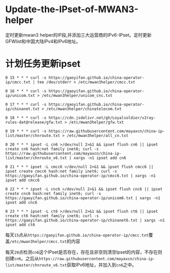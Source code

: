 # Update-the-IPset-of-MWAN3-helper

定时更新mwan3 helper的IP段,并添加三大运营商的IPv6-IPset。定时更新GFWlist和中国大陆IPv4和IPv6地址。

# 计划任务更新ipset

```
0 15 * * * curl -s https://gaoyifan.github.io/china-operator-ip/cmcc.txt | tee /dev/stderr > /etc/mwan3helper/cmcc.txt

0 16 * * * curl -s https://gaoyifan.github.io/china-operator-ip/unicom.txt > /etc/mwan3helper/unicom_cnc.txt

0 17 * * * curl -s https://gaoyifan.github.io/china-operator-ip/chinanet.txt > /etc/mwan3helper/chinatelecom.txt

0 18 * * * curl -s https://cdn.jsdelivr.net/gh/Loyalsoldier/v2ray-rules-dat@release/gfw.txt > /etc/mwan3helper/gfw.txt

0 19 * * * curl -s https://raw.githubusercontent.com/mayaxcn/china-ip-list/master/chnroute.txt > /etc/mwan3helper/all_cn.txt

0 20 * * * ipset -L cn6 >/dev/null 2>&1 && ipset flush cn6 || ipset create cn6 hash:net family inet6; curl -s https://raw.githubusercontent.com/mayaxcn/china-ip-list/master/chnroute_v6.txt | xargs -n1 ipset add cn6

0 21 * * * ipset -L cmcc6 >/dev/null 2>&1 && ipset flush cmcc6 || ipset create cmcc6 hash:net family inet6; curl -s https://gaoyifan.github.io/china-operator-ip/cmcc6.txt | xargs -n1 ipset add cmcc6

0 22 * * * ipset -L cnc6 >/dev/null 2>&1 && ipset flush cnc6 || ipset create cnc6 hash:net family inet6; curl -s https://gaoyifan.github.io/china-operator-ip/unicom6.txt | xargs -n1 ipset add cnc6

0 23 * * * ipset -L ct6 >/dev/null 2>&1 && ipset flush ct6 || ipset create ct6 hash:net family inet6; curl -s https://gaoyifan.github.io/china-operator-ip/chinanet6.txt | xargs -n1 ipset add ct6
```

每天`15`点从`https://gaoyifan.github.io/china-operator-ip/cmcc.txt`覆盖`/etc/mwan3helper/cmcc.txt`的内容

每天`20`点检测`cn6`这个IPset是否存在，存在且非空则清空Ipset的内容，不存在则创建`cn6`。之后从`https://raw.githubusercontent.com/mayaxcn/china-ip-list/master/chnroute_v6.txt`获取IPv6地址，并加入到`cn6`之中。
